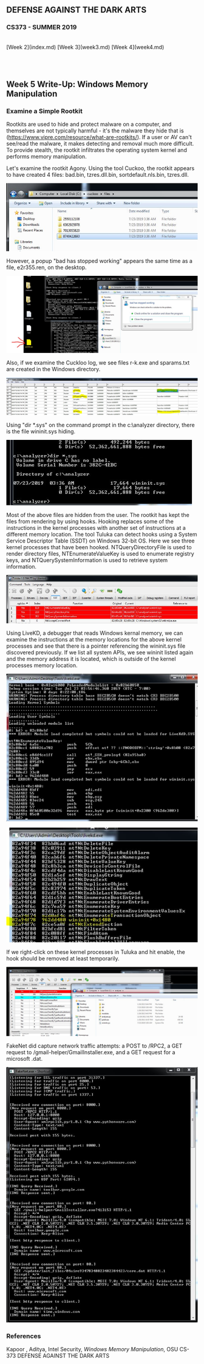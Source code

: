 ## DEFENSE AGAINST THE DARK ARTS
### CS373 - SUMMER 2019
<br>
[Week 2](index.md)  [Week 3](week3.md)  [Week 4](week4.md)

<br><br>
## Week 5 Write-Up:  Windows Memory Manipulation

### Examine a Simple Rootkit

Rootkits are used to hide and protect malware on a computer, and themselves are not typically harmful - it's the malware they hide that is (https://www.vipre.com/resource/what-are-rootkits/). If a user or AV can't see/read the malware, it makes detecting and removal much more difficult. To provide stealth, the rootkit infiltrates the operating system kernel and performs memory manipulation.

Let's examine the rootkit Agony. Using the tool Cuckoo, the rootkit appears to have created 4 files: bad.bin, tzres.dll.bin, sortdefault.nls.bin, tzres.dll.

![lab1 1](lab1_4files.JPG)
<br>

However, a popup "bad has stopped working" appears the same time as a file, e2r355.ren, on the desktop.

![lab1 2](lab1_e2r355ren.JPG)
<br>

Also, if we examine the Cuckloo log, we see files r-k.exe and sparams.txt are created in the Windows directory.

![lab1 3](lab1_bad_cuckoo.JPG)
<br>

Using "dir \*.sys" on the command prompt in the c:\analyzer directory, there is the file wininit.sys hiding.

![lab1 4](lab1_wininit.sys.JPG)
<br>

Most of the above files are hidden from the user. The rootkit has kept the files from rendering by using hooks. Hooking replaces some of the instructions in the kernel processes with another set of instructions at a different memory location. The tool Tuluka can detect hooks using a System Service Descriptor Table (SSDT) on Windows 32-bit OS. Here we see three kernel processes that have been hooked. NTQueryDirectoryFile is used to render directory files, NTEnumerateValueKey is used to enumerate registry keys, and NTQuerySystemInformation is used to retrieve system information. 

![lab1 5](lab1_tuluka.JPG)
<br>

Using LiveKD, a debugger that reads Windows kernal memory, we can examine the instructions at the memory locations for the above kernel processes and see that there is a pointer referencing the wininit.sys file discovered previously. If we list all system APIs, we see wininit listed again and the memory address it is located, which is outside of the kernel processes memory location.

![lab1 6](lab1_livekd.JPG)
<br>

![lab1 7](lab1_livekd_ssdt.JPG)
<br>

If we right-click on these kernel processes in Tuluka and hit enable, the hook should be removed at least temporarily. 

![lab1 8](lab1_hiddenwininit.JPG)
<br>

FakeNet did capture network traffic attempts: a POST to /RPC2, a GET request to /gmail-helper/GmailInstaller.exe, and a GET request for a microsoft .dat.

![lab1 9](lab1_fakenet.JPG)
<br>



### References
Kapoor , Aditya, Intel Security, *Windows Memory Manipulation*, OSU CS-373 DEFENSE AGAINST THE DARK ARTS
